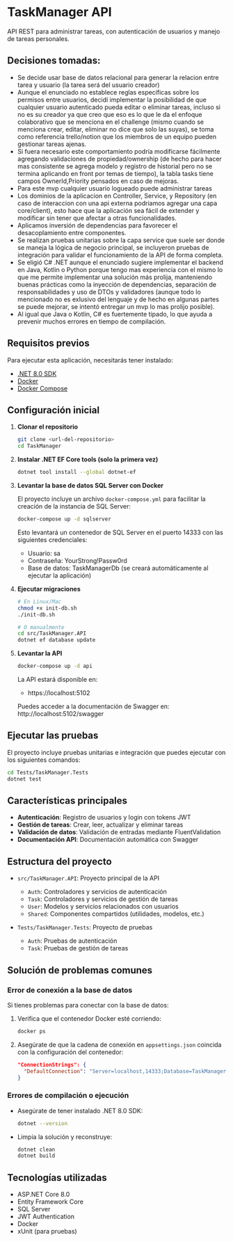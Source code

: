# TaskManager API

API REST para administrar tareas, con autenticación de usuarios y manejo de tareas personales.

## Decisiones tomadas:
- Se decide usar base de datos relacional para generar la relacion entre tarea y usuario (la tarea será del usuario creador)
- Aunque el enunciado no establece reglas específicas sobre los permisos entre usuarios, decidí implementar la posibilidad de que cualquier usuario autenticado pueda editar o eliminar tareas, incluso si no es su creador ya que creo que eso es lo que le da el enfoque colaborativo que se menciona en el challenge (mismo cuando se menciona crear, editar, eliminar no dice que solo las suyas), se toma como referencia trello/notion que los miembros de un equipo pueden gestionar tareas ajenas.
- Si fuera necesario este comportamiento podría modificarse fácilmente agregando validaciones de propiedad/ownership (de hecho para hacer mas consistente se agrega modelo y registro de historial pero no se termina aplicando en front por temas de tiempo), la tabla tasks tiene campos OwnerId,Priority pensados en caso de mejoras.
- Para este mvp cualquier usuario logueado puede administrar tareas
- Los dominios de la aplicacion en Controller, Service, y Repository (en caso de interaccion con una api externa podriamos agregar una capa core/client), esto hace que la aplicación sea fácil de extender y modificar sin tener que afectar a otras funcionalidades. 
- Aplicamos inversión de dependencias para favorecer el desacoplamiento entre componentes. 
- Se realizan pruebas unitarias sobre la capa service que suele ser donde se maneja la lógica de negocio principal, se incluyeron pruebas de integración para validar el funcionamiento de la API de forma completa.
- Se eligió C# .NET aunque el enunciado sugiere implementar el backend en Java, Kotlin o Python porque tengo mas experiencia con el mismo lo que me permite implementar una solución más prolija, manteniendo buenas prácticas como la inyección de dependencias, separación de responsabilidades y uso de DTOs y validadores (aunque todo lo mencionado no es exlusivo del lenguaje y de hecho en algunas partes se puede mejorar, se intentó entregar un mvp lo mas prolijo posible).
- Al igual que Java o Kotlin, C# es fuertemente tipado, lo que ayuda a prevenir muchos errores en tiempo de compilación.

## Requisitos previos

Para ejecutar esta aplicación, necesitarás tener instalado:

- [.NET 8.0 SDK](https://dotnet.microsoft.com/download/dotnet/8.0)
- [Docker](https://docs.docker.com/get-docker/)
- [Docker Compose](https://docs.docker.com/compose/install/)

## Configuración inicial

1. **Clonar el repositorio**

   ```bash
   git clone <url-del-repositorio>
   cd TaskManager
   ```
2. **Instalar .NET EF Core tools (solo la primera vez)**
   ```bash
   dotnet tool install --global dotnet-ef
   ```

3. **Levantar la base de datos SQL Server con Docker**

   El proyecto incluye un archivo `docker-compose.yml` para facilitar la creación de la instancia de SQL Server:

   ```bash
   docker-compose up -d sqlserver
   ```

   Esto levantará un contenedor de SQL Server en el puerto 14333 con las siguientes credenciales:
   - Usuario: sa
   - Contraseña: YourStrong!Passw0rd
   - Base de datos: TaskManagerDb (se creará automáticamente al ejecutar la aplicación)

4. **Ejecutar migraciones**
   ```bash
   # En Linux/Mac
   chmod +x init-db.sh
   ./init-db.sh

   # O manualmente
   cd src/TaskManager.API
   dotnet ef database update
   ```

5. **Levantar la API**
   ```bash
   docker-compose up -d api
   ```
   La API estará disponible en: 
   - https://localhost:5102

   Puedes acceder a la documentación de Swagger en: http://localhost:5102/swagger



## Ejecutar las pruebas

El proyecto incluye pruebas unitarias e integración que puedes ejecutar con los siguientes comandos:

```bash
cd Tests/TaskManager.Tests
dotnet test
```

## Características principales

- **Autenticación**: Registro de usuarios y login con tokens JWT
- **Gestión de tareas**: Crear, leer, actualizar y eliminar tareas
- **Validación de datos**: Validación de entradas mediante FluentValidation
- **Documentación API**: Documentación automática con Swagger

## Estructura del proyecto

- `src/TaskManager.API`: Proyecto principal de la API
  - `Auth`: Controladores y servicios de autenticación
  - `Task`: Controladores y servicios de gestión de tareas
  - `User`: Modelos y servicios relacionados con usuarios
  - `Shared`: Componentes compartidos (utilidades, modelos, etc.)

- `Tests/TaskManager.Tests`: Proyecto de pruebas
  - `Auth`: Pruebas de autenticación
  - `Task`: Pruebas de gestión de tareas

## Solución de problemas comunes

### Error de conexión a la base de datos

Si tienes problemas para conectar con la base de datos:

1. Verifica que el contenedor Docker esté corriendo:
   ```bash
   docker ps
   ```

2. Asegúrate de que la cadena de conexión en `appsettings.json` coincida con la configuración del contenedor:
   ```json
   "ConnectionStrings": {
     "DefaultConnection": "Server=localhost,14333;Database=TaskManagerDb;User Id=sa;Password=YourStrong!Passw0rd;TrustServerCertificate=true;"
   }
   ```

### Errores de compilación o ejecución

- Asegúrate de tener instalado .NET 8.0 SDK:
  ```bash
  dotnet --version
  ```

- Limpia la solución y reconstruye:
  ```bash
  dotnet clean
  dotnet build
  ```

## Tecnologías utilizadas

- ASP.NET Core 8.0
- Entity Framework Core
- SQL Server
- JWT Authentication
- Docker
- xUnit (para pruebas) 